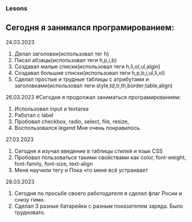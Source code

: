 ### Lesons
## Сегодня я занимался програмированием:

24.03.2023
1. Делал заголовки(использовал тег h)
2. Писал абзацы(использовал теги h,p,i,b)
3. Создавал малые списки(использовал теги h,li,ol,ul,algin)
4. Создавал большие списки(использовал теги h,p,b,i,ul,li,ol)
6. Сделал простые и трудные таблицы с атрибутами и заголовками(использовал теги style,td,tr,th,border,table,align)

26.03.2023
#Сегодня я продолжал заниматься програмированием:
1. Использовал input и textarea
2. Работал с label
3. Пробовал checkbox, radio, select, file, resize, 
4. Воспользовался legend
Мне очень понравилось.

27.03.2023
1. Сегодня я изучал введение в таблицы стилей и язык CSS
2. Пробовал пользоваться такими свойствами как color, font-weight, font-family, font-size, text-align
3. Меня научили тегу <span> и <lorem>
Пока что меня всё устраивает

28.03.2023
1. Сегодня по просьбе своего работодателя я сделал флаг Росии и снизу гимн.
2. Сделал 3 разные батарейки с разным показателем заряда.
Было трудновато.